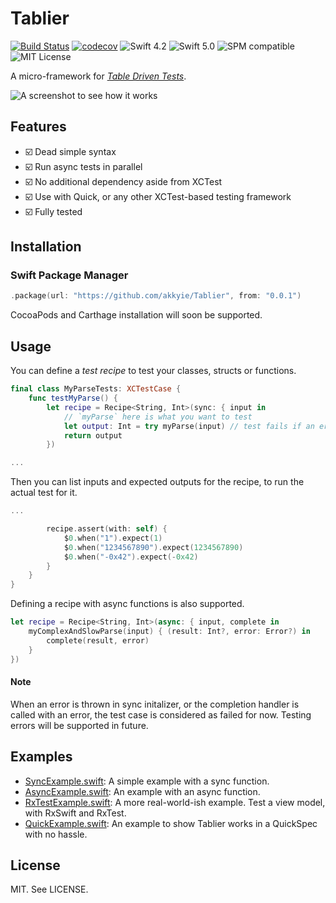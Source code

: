 # Tablier

[![Build Status](https://travis-ci.com/akkyie/Tablier.svg?branch=master)](https://travis-ci.com/akkyie/Tablier)
[![codecov](https://codecov.io/gh/akkyie/Tablier/branch/master/graph/badge.svg)](https://codecov.io/gh/akkyie/Tablier)
![Swift 4.2](https://img.shields.io/badge/swift-4.2-orange.svg)
![Swift 5.0](https://img.shields.io/badge/swift-5.0-orange.svg)
![SPM compatible](https://img.shields.io/badge/SPM-Compatible-brightgreen.svg?style=flat)
![MIT License](https://img.shields.io/badge/license-MIT-brightgreen.svg)

A micro-framework for [*Table Driven Tests*](https://github.com/golang/go/wiki/TableDrivenTests).

![A screenshot to see how it works](https://user-images.githubusercontent.com/1528813/59867231-9b508b00-93c8-11e9-8489-127d441c2a5b.png)

## Features

- ☑️ Dead simple syntax
- ☑️ Run async tests in parallel
- ☑️ No additional dependency aside from XCTest
- ️️☑️ Use with Quick, or any other XCTest-based testing framework
- ☑️ Fully tested

## Installation

### Swift Package Manager

```swift
.package(url: "https://github.com/akkyie/Tablier", from: "0.0.1")
```

CocoaPods and Carthage installation will soon be supported.

## Usage

You can define a *test recipe* to test your classes, structs or functions.

```swift
final class MyParseTests: XCTestCase {
    func testMyParse() {
        let recipe = Recipe<String, Int>(sync: { input in
            // `myParse` here is what you want to test
            let output: Int = try myParse(input) // test fails if an error is thrown
            return output
        })

...
```

Then you can list inputs and expected outputs for the recipe, to run the actual test for it.

```swift
...

        recipe.assert(with: self) {
            $0.when("1").expect(1)
            $0.when("1234567890").expect(1234567890)
            $0.when("-0x42").expect(-0x42)
        }
    }
}
```

Defining a recipe with async functions is also supported.

```swift
let recipe = Recipe<String, Int>(async: { input, complete in
    myComplexAndSlowParse(input) { (result: Int?, error: Error?) in
        complete(result, error)
    }
})
```

#### Note
When an error is thrown in sync initalizer,  or the completion handler is called with an error, the test case is considered as failed for now. Testing errors will be supported in future.

## Examples

- [SyncExample.swift](/akkyie/Tablier/blob/master/Examples/Tests/ExampleTests/SyncExample.swift): A simple example with a sync function.
- [AsyncExample.swift](/akkyie/Tablier/blob/master/Examples/Tests/ExampleTests/AsyncExample.swift): An example with an async function.
- [RxTestExample.swift](/akkyie/Tablier/blob/master/Examples/Tests/ExampleTests/RxTestExample.swift): A more real-world-ish example. Test a view model, with RxSwift and RxTest.
- [QuickExample.swift](/akkyie/Tablier/blob/master/Examples/Tests/ExampleTests/QuickExample.swift): An example to show Tablier works in a QuickSpec with no hassle.

## License
MIT. See LICENSE.
